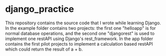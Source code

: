 # django_practice
This repository contains the source code that I wrote while learning Django.
In the example folder contains two projects: the first one "helloapp" is for normal database operations,
and the second one "djangorest" is used to implement one restAPI using Django's rest_framework.
In the app folder contains the first pilot projects to implement a calculation based restAPI which
could return the result of a + b.
